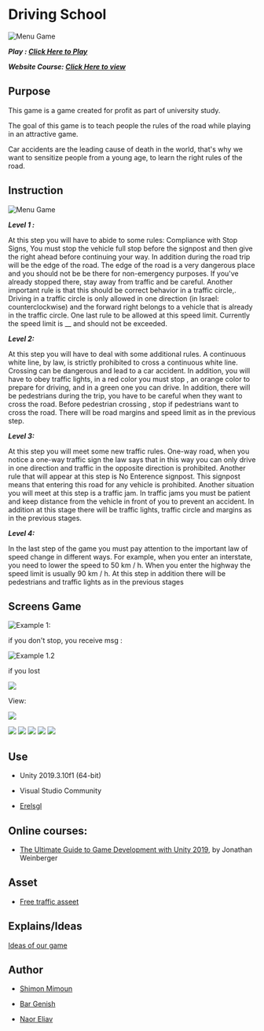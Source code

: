 

#  Driving School

![Menu Game](https://github.com/ShimonMimounGame/Driving-Theory_Game/blob/master/Documentation/menu.png)



***Play : 
[Click Here to Play ](https://bargenish.itch.io/driving-master)***


***Website Course: 
[Click Here to view](https://sites.google.com/view/gamedev-5780/index)***



##  Purpose

This game is a game created for profit as part of university study.

The goal of this game is to teach people the rules of the road while playing in an attractive game.

Car accidents are the leading cause of death in the world, that's why we want to sensitize people from a young age, to learn the right rules of the road.

  
## Instruction

![Menu Game](https://github.com/ShimonMimounGame/Driving-Theory_Game/blob/master/Documentation/instruction.png)

***Level 1 :*** 

At this  step you will have to abide to some rules: Compliance with Stop Signs, You must stop the vehicle full stop before the signpost and then give the right ahead before continuing your way. In addition during the road trip will be the edge of the road. The edge of the road is a very dangerous place and you should not be be there for non-emergency purposes. If you've already stopped there, stay away from traffic and be careful. Another important rule is that this should be correct behavior in a traffic circle,. Driving in a traffic circle is only allowed in one direction (in Israel: counterclockwise) and the forward right belongs to a vehicle that is already in the traffic circle. One last rule to be allowed at this speed limit. Currently the speed limit is __ and should not be exceeded.

***Level 2:***

 At this step you will have to deal with some additional rules. A continuous white line, by law, is strictly prohibited to cross a continuous white line. Crossing can be dangerous and lead to a car accident. In addition, you will have to obey traffic lights, in a red color you must stop , an orange color to prepare for driving, and in a green one you can drive. In addition, there will be pedestrians  during the trip, you have to be careful when they want to cross the road. Before pedestrian crossing
, stop if pedestrians want to cross the road.
There will  be road margins and speed limit as in the previous step.

***Level 3:***

At this step you will meet some new traffic rules. One-way road, when you notice a one-way traffic sign the law says that in this way you can only drive in one direction and traffic in the opposite direction is prohibited. Another rule that will appear at this step is No Enterence  signpost. This signpost means that entering this road for any vehicle is prohibited. Another situation you will meet at this step is a traffic jam. In traffic jams you must be patient and keep  distance from the vehicle in front of you to prevent an accident. In addition at this stage there will be traffic lights, traffic circle and margins as in the previous stages.

***Level 4:***

In the last step of the game you must pay attention to the important law of speed change in different ways. For example, when you enter an interstate, you need to lower the speed to 50 km / h. When you enter the highway the speed limit is usually 90 km / h. At this step in addition there will be pedestrians and traffic lights as in the previous stages


##  Screens Game

![Example 1:](https://github.com/ShimonMimounGame/Driving-Theory_Game/blob/master/Documentation/2.png)

if you don't stop, you receive msg :

![Example 1.2](https://github.com/ShimonMimounGame/Driving-Theory_Game/blob/master/Documentation/3.png) 
  
  if you lost 

![](https://github.com/ShimonMimounGame/Driving-Theory_Game/blob/master/Documentation/lost.png)


View:

![](https://github.com/ShimonMimounGame/Driving-Theory_Game/blob/master/Documentation/example1.gif)

![](https://github.com/ShimonMimounGame/Driving-Theory_Game/blob/master/Documentation/example2.gif)
![](https://github.com/ShimonMimounGame/Driving-Theory_Game/blob/master/Documentation/example3.gif)
![](https://github.com/ShimonMimounGame/Driving-Theory_Game/blob/master/Documentation/example4.gif)
![](https://github.com/ShimonMimounGame/Driving-Theory_Game/blob/master/Documentation/example5.gif)
![](https://github.com/ShimonMimounGame/Driving-Theory_Game/blob/master/Documentation/example6.gif)




##  Use

  

- Unity 2019.3.10f1 (64-bit)

- Visual Studio Community

- [Erelsgl](https://github.com/erelsgl-at-ariel/gamedev-5780)

  
  

##  Online courses:

* [The Ultimate Guide to Game Development with Unity 2019](https://www.udemy.com/the-ultimate-guide-to-game-development-with-unity/), by Jonathan Weinberger

  

##  Asset

  

* [Free traffic asseet](https://assetstore.unity.com/packages/3d/props/free-traffic-essentials-asset-pack-125092)

  
## Explains/Ideas 

[Ideas of our game ](https://github.com/ShimonMimoun/Driving-Theory_Game/blob/master/Documentation/%D7%9E%D7%98%D7%9C%D7%94%205%20%D7%9E%D7%AA%D7%92%D7%9C%D7%92%D7%9C%D7%AA.pdf)


##  Author

  

* [Shimon Mimoun](https://github.com/ShimonMimoun)

* [Bar Genish](https://github.com/bargenish44 )

* [Naor Eliav](https://github.com/naor94)
